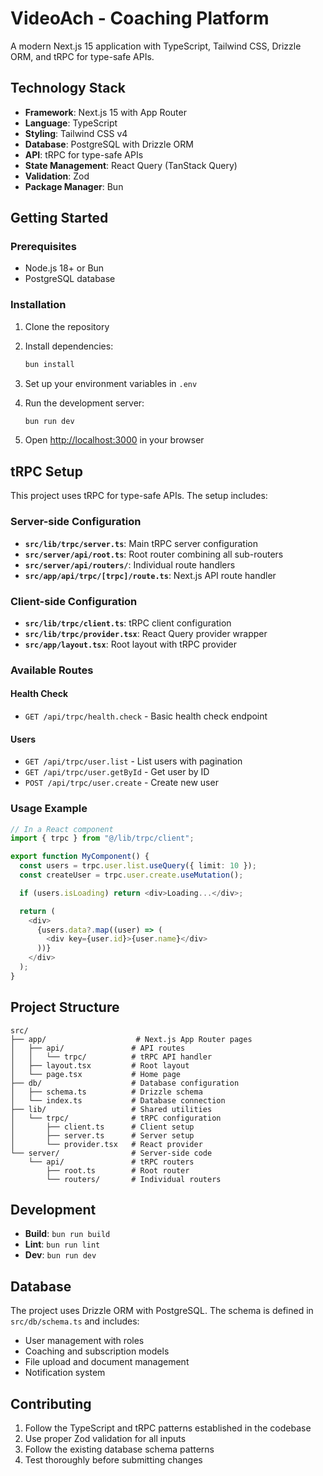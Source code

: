 # VideoAch - Coaching Platform

A modern Next.js 15 application with TypeScript, Tailwind CSS, Drizzle ORM, and tRPC for type-safe APIs.

## Technology Stack

- **Framework**: Next.js 15 with App Router
- **Language**: TypeScript
- **Styling**: Tailwind CSS v4
- **Database**: PostgreSQL with Drizzle ORM
- **API**: tRPC for type-safe APIs
- **State Management**: React Query (TanStack Query)
- **Validation**: Zod
- **Package Manager**: Bun

## Getting Started

### Prerequisites

- Node.js 18+ or Bun
- PostgreSQL database

### Installation

1. Clone the repository
2. Install dependencies:

   ```bash
   bun install
   ```

3. Set up your environment variables in `.env`
4. Run the development server:

   ```bash
   bun run dev
   ```

5. Open [http://localhost:3000](http://localhost:3000) in your browser

## tRPC Setup

This project uses tRPC for type-safe APIs. The setup includes:

### Server-side Configuration

- **`src/lib/trpc/server.ts`**: Main tRPC server configuration
- **`src/server/api/root.ts`**: Root router combining all sub-routers
- **`src/server/api/routers/`**: Individual route handlers
- **`src/app/api/trpc/[trpc]/route.ts`**: Next.js API route handler

### Client-side Configuration

- **`src/lib/trpc/client.ts`**: tRPC client configuration
- **`src/lib/trpc/provider.tsx`**: React Query provider wrapper
- **`src/app/layout.tsx`**: Root layout with tRPC provider

### Available Routes

#### Health Check

- `GET /api/trpc/health.check` - Basic health check endpoint

#### Users

- `GET /api/trpc/user.list` - List users with pagination
- `GET /api/trpc/user.getById` - Get user by ID
- `POST /api/trpc/user.create` - Create new user

### Usage Example

```typescript
// In a React component
import { trpc } from "@/lib/trpc/client";

export function MyComponent() {
  const users = trpc.user.list.useQuery({ limit: 10 });
  const createUser = trpc.user.create.useMutation();

  if (users.isLoading) return <div>Loading...</div>;

  return (
    <div>
      {users.data?.map((user) => (
        <div key={user.id}>{user.name}</div>
      ))}
    </div>
  );
}
```

## Project Structure

```
src/
├── app/                    # Next.js App Router pages
│   ├── api/               # API routes
│   │   └── trpc/          # tRPC API handler
│   ├── layout.tsx         # Root layout
│   └── page.tsx           # Home page
├── db/                    # Database configuration
│   ├── schema.ts          # Drizzle schema
│   └── index.ts           # Database connection
├── lib/                   # Shared utilities
│   └── trpc/              # tRPC configuration
│       ├── client.ts      # Client setup
│       ├── server.ts      # Server setup
│       └── provider.tsx   # React provider
└── server/                # Server-side code
    └── api/               # tRPC routers
        ├── root.ts        # Root router
        └── routers/       # Individual routers
```

## Development

- **Build**: `bun run build`
- **Lint**: `bun run lint`
- **Dev**: `bun run dev`

## Database

The project uses Drizzle ORM with PostgreSQL. The schema is defined in `src/db/schema.ts` and includes:

- User management with roles
- Coaching and subscription models
- File upload and document management
- Notification system

## Contributing

1. Follow the TypeScript and tRPC patterns established in the codebase
2. Use proper Zod validation for all inputs
3. Follow the existing database schema patterns
4. Test thoroughly before submitting changes
